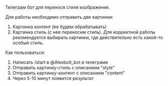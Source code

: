 Телеграм бот для перенося стиля изображения.

Для работы необходимо отправить две картинки:
1. Картинка контент (ее будем обрабатывать)
2. Картинка стиль (с нее переносим стиль). 
Для корректной работы рекомендуется выбирать картинки, где действительно есть какой-то особый стиль.

Как пользоваться:

1. Написать /start в @Alexbolt_bot в телеграме
2. Отправить картинку-стиль с описанием "style"
3. Отправить картинку-контент с описанием "content"
4. Через 5-10 минут появится результат
